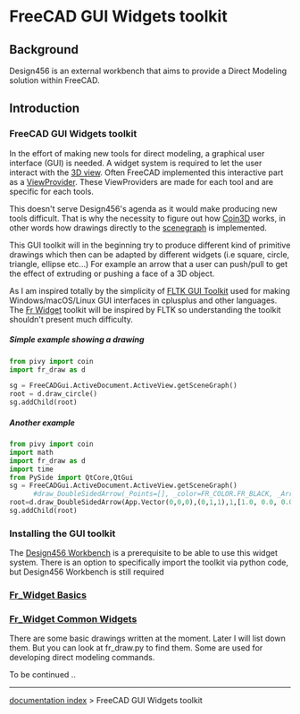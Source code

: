 # FreeCAD GUI Widgets toolkit
## Background

Design456 is an external workbench that aims to provide a Direct Modeling solution within FreeCAD.

## Introduction

### FreeCAD GUI Widgets toolkit 

In the effort of making new tools for direct modeling, a graphical user interface (GUI) is needed. A widget system is required to let the user interact with the [3D view](3D_view.md). Often FreeCAD implemented this interactive part as a [ViewProvider](Viewprovider.md). These ViewProviders are made for each tool and are specific for each tools.

This doesn\'t serve Design456\'s agenda as it would make producing new tools difficult. That is why the necessity to figure out how [Coin3D](https://github.com/coin3d/coin/wiki) works, in other words how drawings directly to the [scenegraph](scenegraph.md) is implemented.

This GUI toolkit will in the beginning try to produce different kind of primitive drawings which then can be adapted by different widgets (i.e square, circle, triangle, ellipse etc\...) For example an arrow that a user can push/pull to get the effect of extruding or pushing a face of a 3D object.

As I am inspired totally by the simplicity of [FLTK GUI Toolkit](https://www.fltk.org/) used for making Windows/macOS/Linux GUI interfaces in cplusplus and other languages. The [Fr Widget](Fr_Widget.md) toolkit will be inspired by FLTK so understanding the toolkit shouldn\'t present much difficulty.

##### Simple example showing a drawing 


```python
from pivy import coin
import fr_draw as d 

sg = FreeCADGui.ActiveDocument.ActiveView.getSceneGraph()
root = d.draw_circle()
sg.addChild(root)
```

##### Another example 


```python
from pivy import coin
import math
import fr_draw as d 
import time
from PySide import QtCore,QtGui
sg = FreeCADGui.ActiveDocument.ActiveView.getSceneGraph()
      #draw_DoubleSidedArrow(_Points=[], _color=FR_COLOR.FR_BLACK, _ArrSize=1.0, _rotation=[0.0, 0.0, 1.0, 0.0]):
root=d.draw_DoubleSidedArrow(App.Vector(0,0,0),(0,1,1),1,[1.0, 0.0, 0.0, 180])
sg.addChild(root)

```

### Installing the GUI toolkit 

The [Design456 Workbench](Design456_Workbench.md) is a prerequisite to be able to use this widget system. There is an option to specifically import the toolkit via python code, but Design456 Workbench is still required

### [Fr\_Widget Basics](Fr_Widget_Basics.md) 

### [Fr\_Widget Common Widgets](Fr_Widget_Common_Widgets.md) 

There are some basic drawings written at the moment. Later I will list down them. But you can look at fr\_draw.py to find them. Some are used for developing direct modeling commands.

To be continued ..

---
[documentation index](../README.md) > FreeCAD GUI Widgets toolkit
